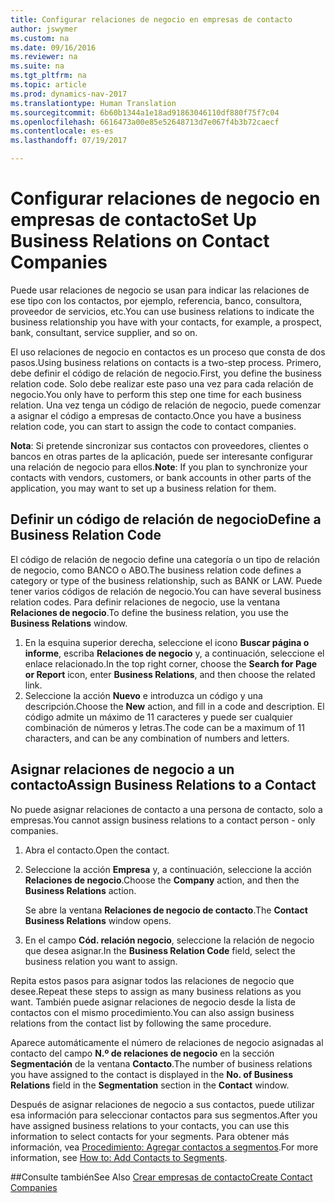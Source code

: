 ```yaml
---
title: Configurar relaciones de negocio en empresas de contacto
author: jswymer
ms.custom: na
ms.date: 09/16/2016
ms.reviewer: na
ms.suite: na
ms.tgt_pltfrm: na
ms.topic: article
ms.prod: dynamics-nav-2017
ms.translationtype: Human Translation
ms.sourcegitcommit: 6b60b1344a1e18ad91863046110df880f75f7c04
ms.openlocfilehash: 6616473a00e85e52648713d7e067f4b3b72caecf
ms.contentlocale: es-es
ms.lasthandoff: 07/19/2017

---
```

# <a name="set-up-business-relations-on-contact-companies"></a><span data-ttu-id="cbc31-102">Configurar relaciones de negocio en empresas de contacto</span><span class="sxs-lookup"><span data-stu-id="cbc31-102">Set Up Business Relations on Contact Companies</span></span>
<span data-ttu-id="cbc31-103">Puede usar relaciones de negocio se usan para indicar las relaciones de ese tipo con los contactos, por ejemplo, referencia, banco, consultora, proveedor de servicios, etc.</span><span class="sxs-lookup"><span data-stu-id="cbc31-103">You can use business relations to indicate the business relationship you have with your contacts, for example, a prospect, bank, consultant, service supplier, and so on.</span></span>

<span data-ttu-id="cbc31-104">El uso relaciones de negocio en contactos es un proceso que consta de dos pasos.</span><span class="sxs-lookup"><span data-stu-id="cbc31-104">Using business relations on contacts is a two-step process.</span></span> <span data-ttu-id="cbc31-105">Primero, debe definir el código de relación de negocio.</span><span class="sxs-lookup"><span data-stu-id="cbc31-105">First, you define the business relation code.</span></span> <span data-ttu-id="cbc31-106">Solo debe realizar este paso una vez para cada relación de negocio.</span><span class="sxs-lookup"><span data-stu-id="cbc31-106">You only have to perform this step one time for each business relation.</span></span> <span data-ttu-id="cbc31-107">Una vez tenga un código de relación de negocio, puede comenzar a asignar el código a empresas de contacto.</span><span class="sxs-lookup"><span data-stu-id="cbc31-107">Once you have a business relation code, you can start to assign the code to contact companies.</span></span>

<span data-ttu-id="cbc31-108">**Nota**: Si pretende sincronizar sus contactos con proveedores, clientes o bancos en otras partes de la aplicación, puede ser interesante configurar una relación de negocio para ellos.</span><span class="sxs-lookup"><span data-stu-id="cbc31-108">**Note**: If you plan to synchronize your contacts with vendors, customers, or bank accounts in other parts of the application, you may want to set up a business relation for them.</span></span>

## <a name="define-a-business-relation-code"></a><span data-ttu-id="cbc31-109">Definir un código de relación de negocio</span><span class="sxs-lookup"><span data-stu-id="cbc31-109">Define a Business Relation Code</span></span>
<span data-ttu-id="cbc31-110">El código de relación de negocio define una categoría o un tipo de relación de negocio, como BANCO o ABO.</span><span class="sxs-lookup"><span data-stu-id="cbc31-110">The business relation code defines a category or type of the business relationship, such as BANK or LAW.</span></span> <span data-ttu-id="cbc31-111">Puede tener varios códigos de relación de negocio.</span><span class="sxs-lookup"><span data-stu-id="cbc31-111">You can have several business relation codes.</span></span> <span data-ttu-id="cbc31-112">Para definir relaciones de negocio, use la ventana **Relaciones de negocio**.</span><span class="sxs-lookup"><span data-stu-id="cbc31-112">To define the business relation, you use the **Business Relations** window.</span></span>

1. <span data-ttu-id="cbc31-113">En la esquina superior derecha, seleccione el icono **Buscar página o informe**, escriba **Relaciones de negocio** y, a continuación, seleccione el enlace relacionado.</span><span class="sxs-lookup"><span data-stu-id="cbc31-113">In the top right corner, choose the **Search for Page or Report** icon, enter **Business Relations**, and then choose the related link.</span></span>
2. <span data-ttu-id="cbc31-114">Seleccione la acción **Nuevo** e introduzca un código y una descripción.</span><span class="sxs-lookup"><span data-stu-id="cbc31-114">Choose the **New** action, and fill in a code and description.</span></span> <span data-ttu-id="cbc31-115">El código admite un máximo de 11 caracteres y puede ser cualquier combinación de números y letras.</span><span class="sxs-lookup"><span data-stu-id="cbc31-115">The code can be a maximum of 11 characters, and can be any combination of numbers and letters.</span></span>

## <a name="assign-business-relations-to-a-contact"></a><span data-ttu-id="cbc31-116">Asignar relaciones de negocio a un contacto</span><span class="sxs-lookup"><span data-stu-id="cbc31-116">Assign Business Relations to a Contact</span></span>
<span data-ttu-id="cbc31-117">No puede asignar relaciones de contacto a una persona de contacto, solo a empresas.</span><span class="sxs-lookup"><span data-stu-id="cbc31-117">You cannot assign business relations to a contact person - only companies.</span></span>

1. <span data-ttu-id="cbc31-118">Abra el contacto.</span><span class="sxs-lookup"><span data-stu-id="cbc31-118">Open the contact.</span></span>
2. <span data-ttu-id="cbc31-119">Seleccione la acción **Empresa** y, a continuación, seleccione la acción **Relaciones de negocio**.</span><span class="sxs-lookup"><span data-stu-id="cbc31-119">Choose the **Company** action, and then the **Business Relations** action.</span></span>

    <span data-ttu-id="cbc31-120">Se abre la ventana **Relaciones de negocio de contacto**.</span><span class="sxs-lookup"><span data-stu-id="cbc31-120">The **Contact Business Relations** window opens.</span></span>
3. <span data-ttu-id="cbc31-121">En el campo **Cód. relación negocio**, seleccione la relación de negocio que desea asignar.</span><span class="sxs-lookup"><span data-stu-id="cbc31-121">In the **Business Relation Code** field, select the business relation you want to assign.</span></span>

<span data-ttu-id="cbc31-122">Repita estos pasos para asignar todos las relaciones de negocio que desee.</span><span class="sxs-lookup"><span data-stu-id="cbc31-122">Repeat these steps to assign as many business relations as you want.</span></span> <span data-ttu-id="cbc31-123">También puede asignar relaciones de negocio desde la lista de contactos con el mismo procedimiento.</span><span class="sxs-lookup"><span data-stu-id="cbc31-123">You can also assign business relations from the contact list by following the same procedure.</span></span>

<span data-ttu-id="cbc31-124">Aparece automáticamente el número de relaciones de negocio asignadas al contacto del campo **N.º de relaciones de negocio** en la sección **Segmentación** de la ventana **Contacto**.</span><span class="sxs-lookup"><span data-stu-id="cbc31-124">The number of business relations you have assigned to the contact is displayed in the **No. of Business Relations** field in the **Segmentation** section in the **Contact** window.</span></span>

<span data-ttu-id="cbc31-125">Después de asignar relaciones de negocio a sus contactos, puede utilizar esa información para seleccionar contactos para sus segmentos.</span><span class="sxs-lookup"><span data-stu-id="cbc31-125">After you have assigned business relations to your contacts, you can use this information to select contacts for your segments.</span></span> <span data-ttu-id="cbc31-126">Para obtener más información, vea [Procedimiento: Agregar contactos a segmentos](marketing-add-contact-segment.md).</span><span class="sxs-lookup"><span data-stu-id="cbc31-126">For more information, see [How to: Add Contacts to Segments](marketing-add-contact-segment.md).</span></span>

##<a name="see-also"></a><span data-ttu-id="cbc31-127">Consulte también</span><span class="sxs-lookup"><span data-stu-id="cbc31-127">See Also</span></span>
[<span data-ttu-id="cbc31-128">Crear empresas de contacto</span><span class="sxs-lookup"><span data-stu-id="cbc31-128">Create Contact Companies</span></span>](marketing-create-contact-companies.md)

